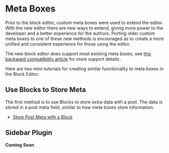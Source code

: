 # Meta Boxes

Prior to the block editor, custom meta boxes were used to extend the editor. With the new editor there are new ways to extend, giving more power to the developer and a better experience for the authors. Porting older custom meta boxes to one of these new methods is encouraged as to create a more unified and consistent experience for those using the editor.

The new block editor does support most existing meta boxes, see [this backward compatibility article](../../../../../docs/designers-developers/developers/backward-compatibility/meta-box.md) for more support details .

Here are two mini-tutorials for creating similar functionality to meta boxes in the Block Editor.

## Use Blocks to Store Meta

The first method is to use Blocks to store extra data with a post. The data is stored in a post meta field, similar to how meta boxes store information.

* [Store Post Meta with a Block](../../../../../docs/designers-developers/developers/tutorials/metabox/block-post-meta.md)


## Sidebar Plugin


**Coming Soon**

